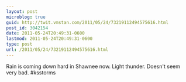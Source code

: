 ```yaml
---
layout: post
microblog: true
guid: http://twit.vmstan.com/2011/05/24/73219112494575616.html
post_id: 3042154
date: 2011-05-24T20:49:31-0600
lastmod: 2011-05-24T20:49:31-0600
type: post
url: /2011/05/24/73219112494575616.html
---
```

Rain is coming down hard in Shawnee now. Light thunder. Doesn't seem very bad. #ksstorms
